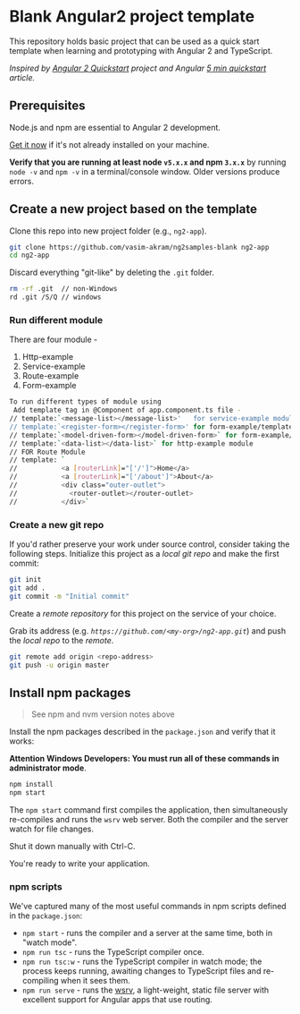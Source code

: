 # Blank Angular2 project template

This repository holds basic project that can be used as a quick start template when learning and prototyping with Angular 2 and TypeScript.

_Inspired by [Angular 2 Quickstart](https://github.com/angular/quickstart) project and Angular [5 min quickstart](https://angular.io/docs/ts/latest/quickstart.html) article._

## Prerequisites

Node.js and npm are essential to Angular 2 development.

<a href="https://docs.npmjs.com/getting-started/installing-node" target="_blank" title="Installing Node.js and updating npm">
Get it now</a> if it's not already installed on your machine.

**Verify that you are running at least node `v5.x.x` and npm `3.x.x`**
by running `node -v` and `npm -v` in a terminal/console window.
Older versions produce errors.

## Create a new project based on the template

Clone this repo into new project folder (e.g., `ng2-app`).
```bash
git clone https://github.com/vasim-akram/ng2samples-blank ng2-app
cd ng2-app
```

Discard everything "git-like" by deleting the `.git` folder.
```bash
rm -rf .git  // non-Windows
rd .git /S/Q // windows
```

### Run different module

 There are four module -
 1. Http-example
 2. Service-example
 3. Route-example
 4. Form-example
 
 ```bash
 To run different types of module using 
  Add template tag in @Component of app.component.ts file -
 // template:`<message-list></message-list>'   for service-example module
 // template:`<register-form></register-form>' for form-example/template-driven module
 // template:`<model-driven-form></model-driven-form>` for form-example/model-driven module
 // template:`<data-list></data-list>` for http-example module
 // FOR Route Module
// template: `
//           <a [routerLink]="['/']">Home</a>
//           <a [routerLink]="['/about']">About</a>
//           <div class="outer-outlet">
//             <router-outlet></router-outlet>
//           </div>`
```

### Create a new git repo

If you'd rather preserve your work under source control, consider taking the following steps.
Initialize this project as a *local git repo* and make the first commit:
```bash
git init
git add .
git commit -m "Initial commit"
```

Create a *remote repository* for this project on the service of your choice.

Grab its address (e.g. *`https://github.com/<my-org>/ng2-app.git`*) and push the *local repo* to the *remote*.
```bash
git remote add origin <repo-address>
git push -u origin master
```

## Install npm packages

> See npm and nvm version notes above

Install the npm packages described in the `package.json` and verify that it works:

**Attention Windows Developers:  You must run all of these commands in administrator mode**.

```bash
npm install
npm start
```

The `npm start` command first compiles the application,
then simultaneously re-compiles and runs the `wsrv` web server.
Both the compiler and the server watch for file changes.

Shut it down manually with Ctrl-C.

You're ready to write your application.

### npm scripts

We've captured many of the most useful commands in npm scripts defined in the `package.json`:

* `npm start` - runs the compiler and a server at the same time, both in "watch mode".
* `npm run tsc` - runs the TypeScript compiler once.
* `npm run tsc:w` - runs the TypeScript compiler in watch mode; the process keeps running, awaiting changes to TypeScript files and re-compiling when it sees them.
* `npm run serve` - runs the [wsrv](https://www.npmjs.com/package/wsrv), a light-weight, static file server with excellent support for Angular apps that use routing.
